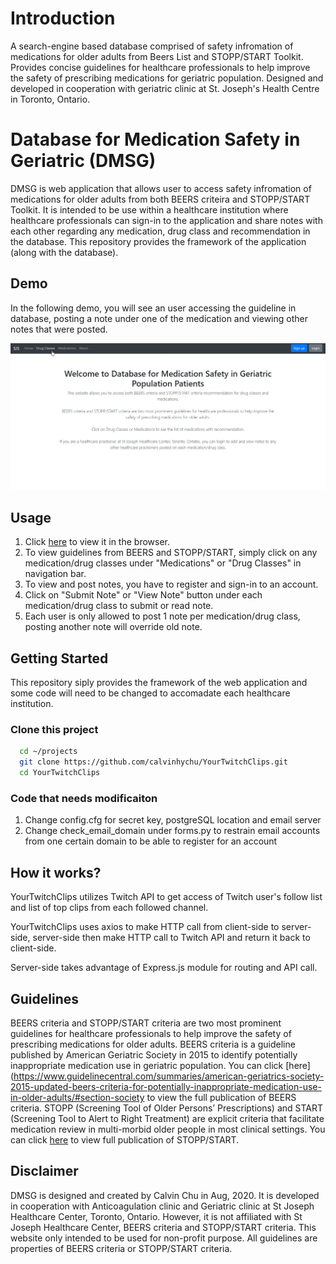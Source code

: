 <html>
<h1>Introduction</h1>
<body>A search-engine based database comprised of safety infromation of medications for older adults from Beers List and STOPP/START Toolkit. Provides concise guidelines for healthcare professionals to help improve the safety of prescribing medications for geriatric population. Designed and developed in cooperation with geriatric clinic at St. Joseph's Health Centre in Toronto, Ontario. </body>
</html>


# Database for Medication Safety in Geriatric (DMSG)

DMSG is web application that allows user to access safety infromation of medications for older adults from both BEERS criteira and STOPP/START Toolkit. It is intended to be use within a healthcare institution where healthcare professionals can sign-in to the application and share notes with each other regarding any medication, drug class and recommendation in the database. This repository provides the framework of the application (along with the database).

## Demo 
In the following demo, you will see an user accessing the guideline in database, posting a note under one of the medication and viewing other notes that were posted.

<img src="./misc/demo.gif"/>

## Usage

1. Click [here](https://your-twitch-clips.herokuapp.com/) to view it in the browser.
2. To view guidelines from BEERS and STOPP/START, simply click on any medication/drug classes under "Medications" or "Drug Classes" in navigation bar.
3. To view and post notes, you have to register and sign-in to an account. 
4. Click on "Submit Note" or "View Note" button under each medication/drug class to submit or read note.
5. Each user is only allowed to post 1 note per medication/drug class, posting another note will override old note.

## Getting Started
This repository siply provides the framework of the web application and some code will need to be changed to accomadate each healthcare institution. 

### Clone this project

```bash
  cd ~/projects
  git clone https://github.com/calvinhychu/YourTwitchClips.git
  cd YourTwitchClips
```
### Code that needs modificaiton
1. Change config.cfg for secret key, postgreSQL location and email server
2. Change check_email_domain under forms.py to restrain email accounts from one certain domain to be able to register for an account 


## How it works?
YourTwitchClips utilizes Twitch API to get access of Twitch user's follow list and list of top clips from each followed channel. 

YourTwitchClips uses axios to make HTTP call from client-side to server-side, server-side then make HTTP call to Twitch API and return it back to client-side.

Server-side takes advantage of Express.js module for routing and API call. 

## Guidelines
BEERS criteria and STOPP/START criteria are two most prominent guidelines for healthcare professionals to help improve the safety of prescribing medications for older adults. BEERS criteria is a guideline published by American Geriatric Society in 2015 to identify potentially inappropriate medication use in geriatric population. You can click [here](https://www.guidelinecentral.com/summaries/american-geriatrics-society-2015-updated-beers-criteria-for-potentially-inappropriate-medication-use-in-older-adults/#section-society
to view the full publication of BEERS criteria. STOPP (Screening Tool of Older Persons’ Prescriptions) and START (Screening Tool to Alert to Right Treatment) are explicit criteria that facilitate medication review in multi-morbid older people in most clinical settings. You can click [here](https://www.tandfonline.com/doi/abs/10.1080/17512433.2020.1697676?journalCode=ierj20) to view full publication of STOPP/START.

## Disclaimer
DMSG is designed and created by Calvin Chu in Aug, 2020. It is developed in cooperation with Anticoagulation clinic and Geriatric clinic at St Joseph Healthcare Center, Toronto, Ontario. However, it is not affiliated with St Joseph Healthcare Center, BEERS criteria and STOPP/START criteria. This website only intended to be used for non-profit purpose. All guidelines are properties of BEERS criteria or STOPP/START criteria.